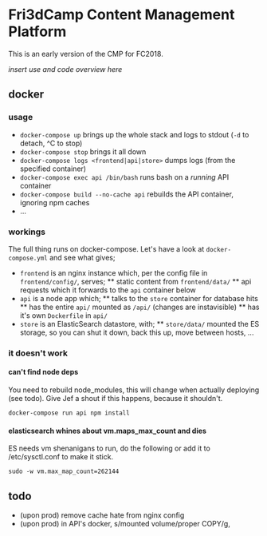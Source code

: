 # Fri3dCamp Content Management Platform


This is an early version of the CMP for FC2018.

_insert use and code overview here_

## docker

### usage

* `docker-compose up` brings up the whole stack and logs to stdout (`-d` to detach, ^C to stop)
* `docker-compose stop` brings it all down
* `docker-compose logs <frontend|api|store>` dumps logs (from the specified container)
* `docker-compose exec api /bin/bash` runs bash on a *running* API container
* `docker-compose build --no-cache api` rebuilds the API container, ignoring npm caches
* ...

### workings

The full thing runs on docker-compose. Let's have a look at `docker-compose.yml` and see what gives;

* `frontend` is an nginx instance which, per the config file in `frontend/config/`, serves;
** static content from `frontend/data/`
** api requests which it forwards to the `api` container below
* `api` is a node app which;
** talks to the `store` container for database hits
** has the entire `api/` mounted as `/api/` (changes are instavisible)
** has it's own `Dockerfile` in `api/`
* `store` is an ElasticSearch datastore, with;
** `store/data/` mounted the ES storage, so you can shut it down, back this up, move between hosts, ...

### it doesn't work

#### can't find node deps

You need to rebuild node_modules, this will change when actually deploying (see todo). Give Jef a shout if this happens, because it shouldn't.

`docker-compose run api npm install`

#### elasticsearch whines about vm.maps_max_count and dies

ES needs vm shenanigans to run, do the following or add it to /etc/sysctl.conf to make it stick.

`sudo -w vm.max_map_count=262144`

## todo
* (upon prod) remove cache hate from nginx config
* (upon prod) in API's docker, s/mounted volume/proper COPY/g,
